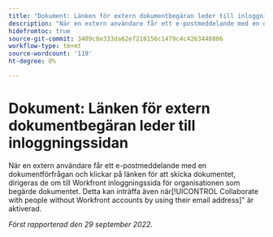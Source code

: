 ```yaml
---
title: "Dokument: Länken för extern dokumentbegäran leder till inloggningssidan"
description: "När en extern användare får ett e-postmeddelande med en dokumentförfrågan och klickar på länken för att skicka dokumentet, dirigeras de om till Workfront inloggningssida för organisationen som begärde dokumentet. Detta kan inträffa även när Samarbeta med personer utan Workfront-konton genom att använda deras e-postadresssysteminställning är aktiverad."
hidefromtoc: true
source-git-commit: 3409c8e333da62ef218156c1479c4c4263448806
workflow-type: tm+mt
source-wordcount: '119'
ht-degree: 0%

---
```



# Dokument: Länken för extern dokumentbegäran leder till inloggningssidan

<!--This article is on the WF and WFP TOCs-->

När en extern användare får ett e-postmeddelande med en dokumentförfrågan och klickar på länken för att skicka dokumentet, dirigeras de om till Workfront inloggningssida för organisationen som begärde dokumentet. Detta kan inträffa även när[!UICONTROL Collaborate with people without Workfront accounts by using their email address]&quot; är aktiverad.

_Först rapporterad den 29 september 2022._

